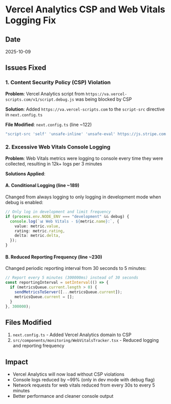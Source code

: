 # Vercel Analytics CSP and Web Vitals Logging Fix

## Date
2025-10-09

## Issues Fixed

### 1. Content Security Policy (CSP) Violation
**Problem**: Vercel Analytics script from `https://va.vercel-scripts.com/v1/script.debug.js` was being blocked by CSP

**Solution**: Added `https://va.vercel-scripts.com` to the `script-src` directive in `next.config.ts`

**File Modified**: `next.config.ts` (line ~122)
```typescript
"script-src 'self' 'unsafe-inline' 'unsafe-eval' https://js.stripe.com https://checkout.stripe.com https://va.vercel-scripts.com"
```

### 2. Excessive Web Vitals Console Logging
**Problem**: Web Vitals metrics were logging to console every time they were collected, resulting in 12k+ logs per 3 minutes

**Solutions Applied**:

#### A. Conditional Logging (line ~189)
Changed from always logging to only logging in development mode when debug is enabled:
```typescript
// Only log in development and limit frequency
if (process.env.NODE_ENV === "development" && debug) {
  console.log(`📊 Web Vitals - ${metric.name}:`, {
    value: metric.value,
    rating: metric.rating,
    delta: metric.delta,
  });
}
```

#### B. Reduced Reporting Frequency (line ~230)
Changed periodic reporting interval from 30 seconds to 5 minutes:
```typescript
// Report every 5 minutes (300000ms) instead of 30 seconds
const reportingInterval = setInterval(() => {
  if (metricsQueue.current.length > 0) {
    sendMetricsToServer([...metricsQueue.current]);
    metricsQueue.current = [];
  }
}, 300000);
```

## Files Modified
1. `next.config.ts` - Added Vercel Analytics domain to CSP
2. `src/components/monitoring/WebVitalsTracker.tsx` - Reduced logging and reporting frequency

## Impact
- Vercel Analytics will now load without CSP violations
- Console logs reduced by ~99% (only in dev mode with debug flag)
- Network requests for web vitals reduced from every 30s to every 5 minutes
- Better performance and cleaner console output